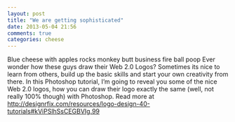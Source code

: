 ```yaml
---
layout: post
title: "We are getting sophisticated"
date: 2013-05-04 21:56
comments: true
categories: cheese
---
```

Blue cheese with apples rocks
monkey butt business
fire ball poop
Ever wonder how these guys draw their Web 2.0 Logos? Sometimes its nice to learn from others, build up the basic skills and start your own creativity from there. In this Photoshop tutorial, I’m going to reveal you some of the nice Web 2.0 logos, how you can draw their logo exactly the same (well, not really 100% though) with Photoshop.
Read more at http://designrfix.com/resources/logo-design-40-tutorials#kViPSlhSsCEGBVIg.99 
